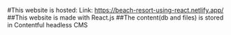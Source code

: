 #This website is hosted: Link: https://beach-resort-using-react.netlify.app/
##This website is made with React.js
##The content(db and files) is stored in Contentful headless CMS
